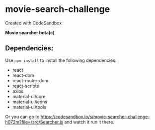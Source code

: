 # movie-search-challenge
Created with CodeSandbox

**Movie searcher beta(c)**

## Dependencies:
Use `npm install` to install the following dependencies:

* react
* react-dom
* react-router-dom
* react-scripts
* axios
* material-ui/core
* material-ui/icons
* material-ui/tools

Or you can go to https://codesandbox.io/s/movie-searcher-challenge-h072m?file=/src/Searcher.js and watch it run it there.

